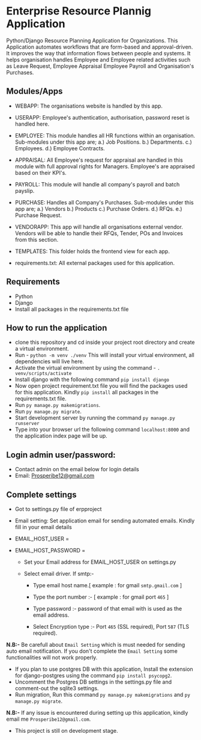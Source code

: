 # Enterprise Resource Plannig Application
Python/Django Resource Planning Application for Organizations.
This Application automates workflows that are form-based and approval-driven. It improves the way that information flows between people and systems. It helps organisation handles Employee and Employee related activities such as Leave Request, Employee Appraisal Employee Payroll and Organisation's Purchases.


## Modules/Apps
* WEBAPP: The organisations website is handled by this app.

* USERAPP: Employee's authentication, authorisation, password reset is handled here.

* EMPLOYEE: This module handles all HR functions within an organisation. Sub-modules under this app are;
  a.) Job Positions.
  b.) Departments.
  c.) Employees.
  d.) Employee Contracts.

* APPRAISAL: All Employee's request for appraisal are handled in this module with full approval rights for Managers.
  Employee's are appraised based on their KPI's.

* PAYROLL: This module will handle all company's payroll and batch payslip.
 
* PURCHASE: Handles all Company's Purchases. Sub-modules under this app are;
  a.) Vendors
  b.) Products
  c.) Purchase Orders.
  d.) RFQs.
  e.) Purchase Request.

* VENDORAPP: This app will handle all organisations external vendor. Vendors will be able to handle their RFQs, 
  Tender, POs and Invoices from this section.

* TEMPLATES: This folder holds the frontend view for each app.

* requirements.txt:  All external packages used for this application. 

## Requirements
* Python
* Django
* Install all packages in the requirements.txt file

## How to run the application
* clone this repository and cd inside your project root directory and create a virtual environment. 
* Run - `python -m venv ./venv` This will install your virtual environment, all dependencies will live here.
* Activate the virtual environment by using the command - `. venv/scripts/activate` 
* Install django with the following command `pip install django`
* Now open project requirement.txt file you will find the packages used for this application. Kindly `pip install` all packages in the requirements.txt file.
* Run `py manage.py makemigrations`.
* Run `py manage.py migrate`.
* Start development server by running the command `py manage.py runserver` 
* Type into your browser url the following command `localhost:8000` and the application index page will be up.

## Login admin user/password:
* Contact admin on the email below for login details
* Email: Prosperibe12@gmail.com

## Complete settings
* Got to settings.py file of erpproject
* Email setting: Set application email for sending automated emails. Kindly fill in your email details
* EMAIL_HOST_USER = 
* EMAIL_HOST_PASSWORD = 
  
  - Set your Email address for  EMAIL_HOST_USER on settings.py
  
  - Select email driver. If smtp:- 
  
    - Type email host name.[ example : for gmail `smtp.gmail.com` ]
  
    - Type the port number :- [ example : for gmail port `465` ]
    
    - Type password :- password of that email with is used as the email address.

    - Select Encryption type :- Port `465` (SSL required), Port `587` (TLS required).
                                                
**N.B:-** Be carefull about `Email Setting` which is must needed for sending auto email notification. If you don't complete the `Email Setting` some functionalities will not work properly.
* If you plan to use postgres DB with this application, Install the extension for django-postgres using the command `pip install psycopg2`.
* Uncomment the Postgres DB settings in the settings.py file and comment-out the sqlite3 settings.
* Run migration, Run this command `py manage.py makemigrations` and `py manage.py migrate`.

**N.B:-** If any issue is encountered during setting up this application, kindly email me `Prosperibe12@gmail.com`.
* This project is still on development stage.
